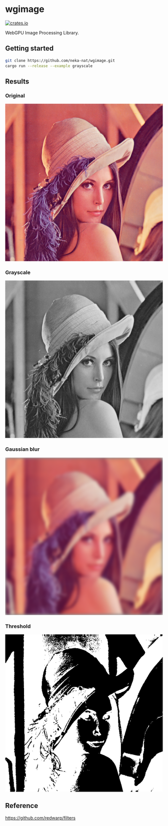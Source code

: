 # wgimage

[![crates.io](https://img.shields.io/crates/v/wgimage.svg)](https://crates.io/crates/wgimage)

WebGPU Image Processing Library.

## Getting started

```sh
git clone https://github.com/neka-nat/wgimage.git
cargo run --release --example grayscale
```

## Results

### Original

![original](examples/lenna.png)

### Grayscale

![grayscale](examples/lenna_grayscale.png)

### Gaussian blur

![gaussianblur](examples/lenna_gaussian_blur.png)

### Threshold

![threshold](examples/lenna_threshold.png)

## Reference

https://github.com/redwarp/filters
